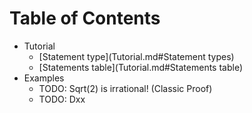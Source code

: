 # Table of Contents

* Tutorial
  * [Statement type](Tutorial.md#Statement types)
  * [Statements table](Tutorial.md#Statements table)
* Examples
	* TODO: Sqrt(2) is irrational! (Classic Proof)
	* TODO: Dxx
